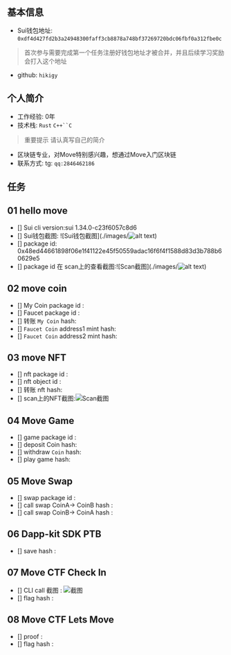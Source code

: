 ## 基本信息
- Sui钱包地址: `0xdf4d427fd2b3a24948300faff3cb8878a748bf37269720bdc06fbf0a312fbe0c`
> 首次参与需要完成第一个任务注册好钱包地址才被合并，并且后续学习奖励会打入这个地址
- github: `hikigy`

## 个人简介
- 工作经验: 0年
- 技术栈: `Rust` `C++``C`
> 重要提示 请认真写自己的简介
- 区块链专业，对Move特别感兴趣，想通过Move入门区块链
- 联系方式: tg: `qq:2846462186` 

## 任务

##   01 hello move  
- [] Sui cli version:sui 1.34.0-c23f6057c8d6
- [] Sui钱包截图: ![Sui钱包截图](./images/![alt text](image-1.png))
- [] package id: 0x48ed44661898f06e1f41122e45f50559adac16f6f4f1588d83d3b788b60629e5
- [] package id 在 scan上的查看截图:![Scan截图](./images/![alt text](image.png))

##   02 move coin
- [] My Coin package id : 
- [] Faucet package id : 
- [] 转账 `My Coin` hash:
- [] `Faucet Coin` address1 mint hash:
- [] `Faucet Coin` address2 mint hash:

##   03 move NFT
- [] nft package id :
- [] nft object id : 
- [] 转账 nft  hash:
- [] scan上的NFT截图:![Scan截图](./images/你的图片地址)

##   04 Move Game
- [] game package id :
- [] deposit Coin hash:
- [] withdraw `Coin` hash:
- [] play game hash:

##   05 Move Swap
- [] swap package id :
- [] call swap CoinA-> CoinB  hash :
- [] call swap CoinB-> CoinA  hash :

##   06 Dapp-kit SDK PTB
- [] save hash :

##   07 Move CTF Check In
- [] CLI call 截图 : ![截图](./images/你的图片地址)
- [] flag hash :

##   08 Move CTF Lets Move
- [] proof : 
- [] flag hash :
